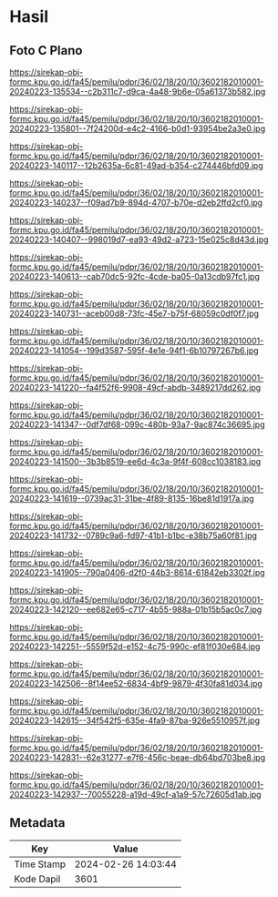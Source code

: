 # Hasil

## Foto C Plano

https://sirekap-obj-formc.kpu.go.id/fa45/pemilu/pdpr/36/02/18/20/10/3602182010001-20240223-135534--c2b311c7-d9ca-4a48-9b6e-05a61373b582.jpg

https://sirekap-obj-formc.kpu.go.id/fa45/pemilu/pdpr/36/02/18/20/10/3602182010001-20240223-135801--7f24200d-e4c2-4166-b0d1-93954be2a3e0.jpg

https://sirekap-obj-formc.kpu.go.id/fa45/pemilu/pdpr/36/02/18/20/10/3602182010001-20240223-140117--12b2635a-6c81-49ad-b354-c274446bfd09.jpg

https://sirekap-obj-formc.kpu.go.id/fa45/pemilu/pdpr/36/02/18/20/10/3602182010001-20240223-140237--f09ad7b9-894d-4707-b70e-d2eb2ffd2cf0.jpg

https://sirekap-obj-formc.kpu.go.id/fa45/pemilu/pdpr/36/02/18/20/10/3602182010001-20240223-140407--998019d7-ea93-49d2-a723-15e025c8d43d.jpg

https://sirekap-obj-formc.kpu.go.id/fa45/pemilu/pdpr/36/02/18/20/10/3602182010001-20240223-140613--cab70dc5-92fc-4cde-ba05-0a13cdb97fc1.jpg

https://sirekap-obj-formc.kpu.go.id/fa45/pemilu/pdpr/36/02/18/20/10/3602182010001-20240223-140731--aceb00d8-73fc-45e7-b75f-68059c0df0f7.jpg

https://sirekap-obj-formc.kpu.go.id/fa45/pemilu/pdpr/36/02/18/20/10/3602182010001-20240223-141054--199d3587-595f-4e1e-94f1-6b10797267b6.jpg

https://sirekap-obj-formc.kpu.go.id/fa45/pemilu/pdpr/36/02/18/20/10/3602182010001-20240223-141220--fa4f52f6-9908-49cf-abdb-3489217dd262.jpg

https://sirekap-obj-formc.kpu.go.id/fa45/pemilu/pdpr/36/02/18/20/10/3602182010001-20240223-141347--0df7df68-099c-480b-93a7-9ac874c36695.jpg

https://sirekap-obj-formc.kpu.go.id/fa45/pemilu/pdpr/36/02/18/20/10/3602182010001-20240223-141500--3b3b8519-ee6d-4c3a-9f4f-608cc1038183.jpg

https://sirekap-obj-formc.kpu.go.id/fa45/pemilu/pdpr/36/02/18/20/10/3602182010001-20240223-141619--0739ac31-31be-4f89-8135-16be81d1917a.jpg

https://sirekap-obj-formc.kpu.go.id/fa45/pemilu/pdpr/36/02/18/20/10/3602182010001-20240223-141732--0789c9a6-fd97-41b1-b1bc-e38b75a60f81.jpg

https://sirekap-obj-formc.kpu.go.id/fa45/pemilu/pdpr/36/02/18/20/10/3602182010001-20240223-141905--790a0406-d2f0-44b3-8614-61842eb3302f.jpg

https://sirekap-obj-formc.kpu.go.id/fa45/pemilu/pdpr/36/02/18/20/10/3602182010001-20240223-142120--ee682e65-c717-4b55-988a-01b15b5ac0c7.jpg

https://sirekap-obj-formc.kpu.go.id/fa45/pemilu/pdpr/36/02/18/20/10/3602182010001-20240223-142251--5559f52d-e152-4c75-990c-ef81f030e684.jpg

https://sirekap-obj-formc.kpu.go.id/fa45/pemilu/pdpr/36/02/18/20/10/3602182010001-20240223-142506--8f14ee52-6834-4bf9-9879-4f30fa81d034.jpg

https://sirekap-obj-formc.kpu.go.id/fa45/pemilu/pdpr/36/02/18/20/10/3602182010001-20240223-142615--34f542f5-635e-4fa9-87ba-926e5510957f.jpg

https://sirekap-obj-formc.kpu.go.id/fa45/pemilu/pdpr/36/02/18/20/10/3602182010001-20240223-142831--62e31277-e7f6-456c-beae-db64bd703be8.jpg

https://sirekap-obj-formc.kpu.go.id/fa45/pemilu/pdpr/36/02/18/20/10/3602182010001-20240223-142937--70055228-a19d-49cf-a1a9-57c72605d1ab.jpg


## Metadata

| Key        | Value               |
| ---------- | ------------------- |
| Time Stamp | 2024-02-26 14:03:44 |
| Kode Dapil | 3601                |




